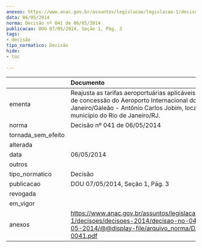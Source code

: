```yaml
---
anexos: https://www.anac.gov.br/assuntos/legislacao/legislacao-1/decisoes/decisoes-2014/decisao-no-041-de-06-05-2014/@@display-file/arquivo_norma/DA2014-0041.pdf
data: 06/05/2014
norma: Decisão nº 041 de 06/05/2014
publicacao: DOU 07/05/2014, Seção 1, Pág. 3
tags:
- decisão
tipo_normatico: Decisão
hide: 
- toc 
 
---
```


|                    | Documento                                                                                                                                                                                        |
|:-------------------|:-------------------------------------------------------------------------------------------------------------------------------------------------------------------------------------------------|
| ementa             | Reajusta as tarifas aeroportuárias aplicáveis ao contrato de concessão do Aeroporto Internacional do Rio de Janeiro/Galeão - Antônio Carlos Jobim, localizado no município do Rio de Janeiro/RJ. |
| norma              | Decisão nº 041 de 06/05/2014                                                                                                                                                                     |
| tornada_sem_efeito |                                                                                                                                                                                                  |
| alterada           |                                                                                                                                                                                                  |
| data               | 06/05/2014                                                                                                                                                                                       |
| outros             |                                                                                                                                                                                                  |
| tipo_normatico     | Decisão                                                                                                                                                                                          |
| publicacao         | DOU 07/05/2014, Seção 1, Pág. 3                                                                                                                                                                  |
| revogada           |                                                                                                                                                                                                  |
| em_vigor           |                                                                                                                                                                                                  |
| anexos             | https://www.anac.gov.br/assuntos/legislacao/legislacao-1/decisoes/decisoes-2014/decisao-no-041-de-06-05-2014/@@display-file/arquivo_norma/DA2014-0041.pdf                                        |